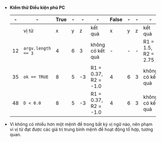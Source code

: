 - **Kiểm thử Điều kiện phủ PC**
 
  | - | - | True | - | - | - | False | - | - | - |
  | - | - | ---- | - | - | - | ----- | - | - | - |
  |  | vị từ | x | y | z | kết quả | x | y | z | kết quả |
  | 12 | `argv.length == 3` | 4 | 6 | 3 | không có kết quả | - | - | - | R1 = 1.5, R2 = 2.75 |
  | 35 | `ok == TRUE`  | 8 | 5 | -3 | R1 = 0.37, R2 = -1.0 | 4 | 6 | 3 | không có kết quả |
  | 48 | `D < 0.0`  | 8 | 5 | -3 | R1 = 0.37, R2 = -1.0 | 4 | 6 | 3 | không có kết quả |
  
- Vì không có nhiều hơn một mệnh đề trong bất kỳ vị ngữ nào, nên phạm vi vị từ đạt được các giá trị trung bình mệnh đề hoạt động tổ hợp, tương quan.
